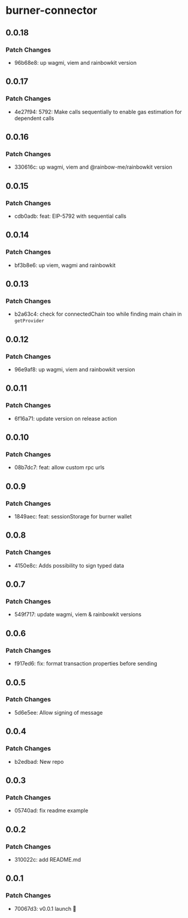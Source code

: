 # burner-connector

## 0.0.18

### Patch Changes

- 96b68e8: up wagmi, viem and rainbowkit version

## 0.0.17

### Patch Changes

- 4e27f94: 5792: Make calls sequentially to enable gas estimation for dependent calls

## 0.0.16

### Patch Changes

- 330616c: up wagmi, viem and @rainbow-me/rainbowkit version

## 0.0.15

### Patch Changes

- cdb0adb: feat: EIP-5792 with sequential calls

## 0.0.14

### Patch Changes

- bf3b8e6: up viem, wagmi and rainbowkit

## 0.0.13

### Patch Changes

- b2a63c4: check for connectedChain too while finding main chain in `getProvider`

## 0.0.12

### Patch Changes

- 96e9af8: up wagmi, viem and rainbowkit version

## 0.0.11

### Patch Changes

- 6f16a71: update version on release action

## 0.0.10

### Patch Changes

- 08b7dc7: feat: allow custom rpc urls

## 0.0.9

### Patch Changes

- 1849aec: feat: sessionStorage for burner wallet

## 0.0.8

### Patch Changes

- 4150e8c: Adds possibility to sign typed data

## 0.0.7

### Patch Changes

- 549f717: update wagmi, viem & rainbowkit versions

## 0.0.6

### Patch Changes

- f917ed6: fix: format transaction properties before sending

## 0.0.5

### Patch Changes

- 5d6e5ee: Allow signing of message

## 0.0.4

### Patch Changes

- b2edbad: New repo

## 0.0.3

### Patch Changes

- 05740ad: fix readme example

## 0.0.2

### Patch Changes

- 310022c: add README.md

## 0.0.1

### Patch Changes

- 70067d3: v0.0.1 launch 🚀
